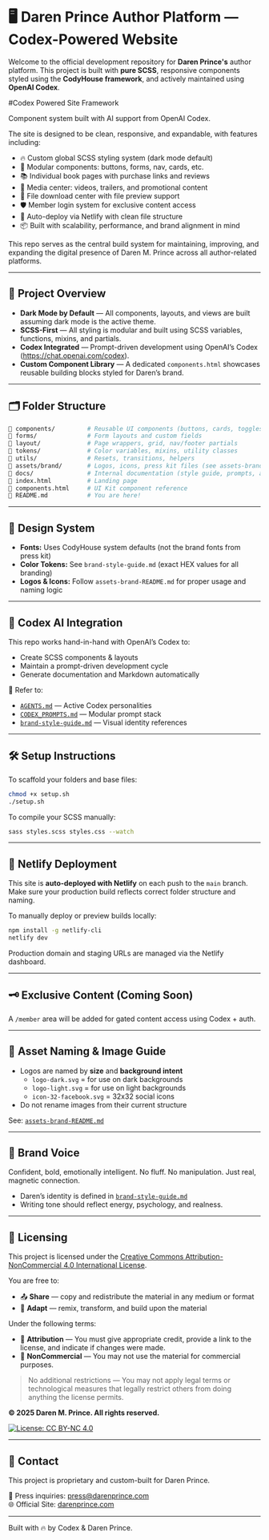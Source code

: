 
# 🖥️ Daren Prince Author Platform — Codex-Powered Website

Welcome to the official development repository for **Daren Prince's** author platform. This project is built with **pure SCSS**, responsive components styled using the **CodyHouse framework**, and actively maintained using **OpenAI Codex**.

#Codex Powered Site Framework

Component system built with AI support from OpenAI Codex.

The site is designed to be clean, responsive, and expandable, with features including:

- 🔥 Custom global SCSS styling system (dark mode default)
- 🧩 Modular components: buttons, forms, nav, cards, etc.
- 📚 Individual book pages with purchase links and reviews
- 🎥 Media center: videos, trailers, and promotional content
- 📁 File download center with file preview support
- 🛡️ Member login system for exclusive content access
- 🚀 Auto-deploy via Netlify with clean file structure
- 📦 Built with scalability, performance, and brand alignment in mind

This repo serves as the central build system for maintaining, improving, and expanding the digital presence of Daren M. Prince across all author-related platforms.

---

## 🎯 Project Overview

- **Dark Mode by Default** — All components, layouts, and views are built assuming dark mode is the active theme.
- **SCSS-First** — All styling is modular and built using SCSS variables, functions, mixins, and partials.
- **Codex Integrated** — Prompt-driven development using OpenAI’s Codex (https://chat.openai.com/codex).
- **Custom Component Library** — A dedicated `components.html` showcases reusable building blocks styled for Daren’s brand.

---

## 🗂️ Folder Structure

```bash
📁 components/         # Reusable UI components (buttons, cards, toggles)
📁 forms/              # Form layouts and custom fields
📁 layout/             # Page wrappers, grid, nav/footer partials
📁 tokens/             # Color variables, mixins, utility classes
📁 utils/              # Resets, transitions, helpers
📁 assets/brand/       # Logos, icons, press kit files (see assets-brand-README.md)
📁 docs/               # Internal documentation (style guide, prompts, agent logic)
📄 index.html          # Landing page
📄 components.html     # UI Kit component reference
📝 README.md           # You are here!
```

---

## 🎨 Design System

- **Fonts:** Uses CodyHouse system defaults (not the brand fonts from press kit)
- **Color Tokens:** See `brand-style-guide.md` (exact HEX values for all branding)
- **Logos & Icons:** Follow `assets-brand-README.md` for proper usage and naming logic

---

## 🤖 Codex AI Integration

This repo works hand-in-hand with OpenAI’s Codex to:

- Create SCSS components & layouts
- Maintain a prompt-driven development cycle
- Generate documentation and Markdown automatically

📄 Refer to:
- [`AGENTS.md`](./AGENTS.md) — Active Codex personalities
- [`CODEX_PROMPTS.md`](./CODEX_PROMPTS.md) — Modular prompt stack
- [`brand-style-guide.md`](./docs/brand-style-guide.md) — Visual identity references

---

## 🛠️ Setup Instructions

To scaffold your folders and base files:

```bash
chmod +x setup.sh
./setup.sh
```

To compile your SCSS manually:

```bash
sass styles.scss styles.css --watch
```

---

## 🚀 Netlify Deployment

This site is **auto-deployed with Netlify** on each push to the `main` branch.  
Make sure your production build reflects correct folder structure and naming.

To manually deploy or preview builds locally:

```bash
npm install -g netlify-cli
netlify dev
```

Production domain and staging URLs are managed via the Netlify dashboard.

---

## 🗝️ Exclusive Content (Coming Soon)

A `/member` area will be added for gated content access using Codex + auth.

---

## 👀 Asset Naming & Image Guide

- Logos are named by **size** and **background intent**
  - `logo-dark.svg` = for use on dark backgrounds
  - `logo-light.svg` = for use on light backgrounds
  - `icon-32-facebook.svg` = 32x32 social icons
- Do not rename images from their current structure

See: [`assets-brand-README.md`](./docs/assets-brand-README.md)

---

## 💬 Brand Voice

Confident, bold, emotionally intelligent. No fluff. No manipulation. Just real, magnetic connection.
- Daren’s identity is defined in [`brand-style-guide.md`](./docs/brand-style-guide.md)
- Writing tone should reflect energy, psychology, and realness.

---

## 📜 Licensing

This project is licensed under the [Creative Commons Attribution-NonCommercial 4.0 International License](http://creativecommons.org/licenses/by-nc/4.0/).

You are free to:

- 📤 **Share** — copy and redistribute the material in any medium or format  
- 🎨 **Adapt** — remix, transform, and build upon the material

Under the following terms:

- 🧠 **Attribution** — You must give appropriate credit, provide a link to the license, and indicate if changes were made.  
- 🚫 **NonCommercial** — You may not use the material for commercial purposes.

> No additional restrictions — You may not apply legal terms or technological measures that legally restrict others from doing anything the license permits.

**© 2025 Daren M. Prince. All rights reserved.**

[![License: CC BY-NC 4.0](https://img.shields.io/badge/License-CC%20BY--NC%204.0-lightgrey.svg)](http://creativecommons.org/licenses/by-nc/4.0/)

---

## 🔐 Contact

This project is proprietary and custom-built for Daren Prince.

📧 Press inquiries: [press@darenprince.com](mailto:press@darenprince.com)  
🌐 Official Site: [darenprince.com](https://darenprince.com)

---
Built with 🔥 by Codex & Daren Prince.
